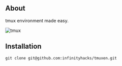 About
-----

tmux environment made easy.

![tmux](https://raw.githubusercontent.com/infinityhacks/tmuxen/master/screenshot.png)

Installation
------------

    git clone git@github.com:infinityhacks/tmuxen.git
